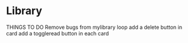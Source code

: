 # Library
THINGS TO DO 
Remove bugs from mylibrary loop
add a delete button in card
add a toggleread button in each card